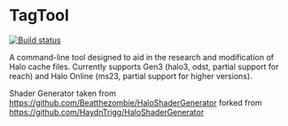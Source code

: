 # TagTool
[![Build status](https://ci.appveyor.com/api/projects/status/github/TheGuardians/TagTool?branch=master&svg=true)](https://ci.appveyor.com/project/camden-smallwood/tagtool/build/artifacts)

A command-line tool designed to aid in the research and modification of Halo cache files. Currently supports Gen3 (halo3, odst, partial support for reach) and Halo Online (ms23, partial support for higher versions).

Shader Generator taken from https://github.com/Beatthezombie/HaloShaderGenerator forked from https://github.com/HaydnTrigg/HaloShaderGenerator
